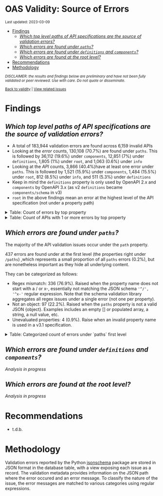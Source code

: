 OAS Validity: Source of Errors
================
<sup>Last updated: 2023-03-09</sup>

- <a href="#findings" id="toc-findings">Findings</a>
  - <a
    href="#which-top-level-paths-of-api-specifications-are-the-source-of-validation-errors"
    id="toc-which-top-level-paths-of-api-specifications-are-the-source-of-validation-errors"><em>Which
    top level paths of API specifications are the source of validation
    errors?</em></a>
  - <a href="#which-errors-are-found-under-paths"
    id="toc-which-errors-are-found-under-paths"><em>Which errors are found
    under <code>paths</code>?</em></a>
  - <a href="#which-errors-are-found-under-definitions-and-components"
    id="toc-which-errors-are-found-under-definitions-and-components"><em>Which
    errors are found under <code>definitions</code> and
    <code>components</code>?</em></a>
  - <a href="#which-errors-are-found-at-the-root-level"
    id="toc-which-errors-are-found-at-the-root-level"><em>Which errors are
    found at the root level?</em></a>
- <a href="#recommendations" id="toc-recommendations">Recommendations</a>
- <a href="#methodology" id="toc-methodology">Methodology</a>

<sup>*DISCLAIMER: the results and findings below are preliminary and
have not been fully validated or peer reviewed. Use with care. Do not
quote or disseminate.*</sup>

<sup>[Back to validity](oas_validity.md) \| [View related
issues](https://github.com/postman-open-technologies/knowledge-base/labels/oas%3Avalidity)</sup>

# Findings

## *Which top level paths of API specifications are the source of validation errors?*

- A total of 183,944 validation errors are found across 6,159 invalid
  APIs
- Looking at the *error* counts, 130,108 (70.7%) are found under
  `paths`. This is followed by 36,112 (19.6%) under `components`, 12,851
  (7%) under `definitions`, 1,805 (1%) under `root`, and 1,063 (0.6%)
  under `info`
- Looking at the *API* counts, 3,866 (40.4%)have at least one error
  under `paths`. This is followed by 1,521 (15.9%) under `components`,
  1,484 (15.5%) under `root`, 812 (8.5%) under `info`, and 511 (5.3%)
  under `definitions`
- Keep in mind the `definitions` property is only used by OpenAPI 2.x
  and `components` by OpenAPI 3.x (as v2 `definitions` became
  `components/schema` in v3)
- `root` in the above findings mean an error at the highest level of the
  API specification (not under a property path)

<details>
<summary>
Table: Count of errors by top property
</summary>

| path                |      n |       pct |
|:--------------------|-------:|----------:|
| paths               | 130108 | 0.7073240 |
| components          |  36112 | 0.1963206 |
| definitions         |  12851 | 0.0698637 |
| root                |   1805 | 0.0098128 |
| info                |   1063 | 0.0057789 |
| tags                |    523 | 0.0028433 |
| servers             |    412 | 0.0022398 |
| host                |    212 | 0.0011525 |
| securityDefinitions |    206 | 0.0011199 |
| basePath            |    201 | 0.0010927 |
| security            |    125 | 0.0006796 |
| responses           |     76 | 0.0004132 |
| schemes             |     74 | 0.0004023 |
| parameters          |     69 | 0.0003751 |
| produces            |     53 | 0.0002881 |
| externalDocs        |     27 | 0.0001468 |
| openapi             |     15 | 0.0000815 |
| consumes            |      8 | 0.0000435 |
| swagger             |      4 | 0.0000217 |

</details>
<details>
<summary>
Table: Count of APIs with 1 or more errors by top property
</summary>

| path                |    n |       pct |
|:--------------------|-----:|----------:|
| paths               | 3866 | 0.4036333 |
| components          | 1521 | 0.1588014 |
| root                | 1484 | 0.1549384 |
| info                |  812 | 0.0847776 |
| definitions         |  511 | 0.0533514 |
| servers             |  354 | 0.0369597 |
| host                |  212 | 0.0221341 |
| basePath            |  201 | 0.0209856 |
| securityDefinitions |  167 | 0.0174358 |
| security            |  123 | 0.0128419 |
| tags                |  104 | 0.0108582 |
| schemes             |   71 | 0.0074128 |
| produces            |   53 | 0.0055335 |
| parameters          |   32 | 0.0033410 |
| externalDocs        |   21 | 0.0021925 |
| responses           |   19 | 0.0019837 |
| openapi             |   15 | 0.0015661 |
| consumes            |    8 | 0.0008352 |
| swagger             |    4 | 0.0004176 |

</details>

## *Which errors are found under `paths`?*

The majority of the API validation issues occur under the `path`
property.

437 errors are found under at the first level (the properties right
under `/paths`) ,which represents a small proportion of all `paths`
errors (0.2%), but are nonetheless important as they hide all underlying
content.

They can be categorized as follows:

- Regex mismatch: 336 (76.9%). Raised when the property name does not
  start with a / or x-, essentially not matching the JSON schema
  `'^/', '^x-'` regular expression. Note that the schema validation
  library aggregates all regex issues under a single error (not one per
  property).
- Not an object: 97 (22.2%). Raised when the `paths` property is not a
  valid JSON {object}. Examples includes an empty \[\] or populated
  array, a string, a null value, etc.
- Unevaluated properties: 4 (0.9%). Raise when an invalid property name
  is used in a v3.1 specification.

<details>
<summary>
Table: Categorized count of errors under `paths` first level
</summary>

| category |   n |       pct |
|:---------|----:|----------:|
| REGEX    | 336 | 0.7688787 |
| NOTOBJ   |  97 | 0.2219680 |
| UNEVAL   |   4 | 0.0091533 |

</details>

## *Which errors are found under `definitions` and `components`?*

*Analysis in progress*

## *Which errors are found at the root level?*

*Analysis in progress*

# Recommendations

- t.d.b.

# Methodology

Validation errors reported by the Python
[jsonschema](https://github.com/python-jsonschema/jsonschema) package
are stored in JSON format in the database table, with a view exposing
each issue as a record. The validation metadata provides information on
the JSON path where the error occured and an error message. To classify
the nature of the issue, the error messages are matched to various
categories using regular expressions.
